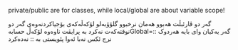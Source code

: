  private/public are for classes, while local/global are about variable scope!
 
گەر دو ڤارئبڵت هەبوو هەمان نرخبوو گلۆۆبەلو لۆکەڵەکەی بۆجیاکردنەوەی
گەر دو نوقتەکەت نەکرد بە پرایڤت ناوەوە لۆکەڵ حسابەGlobal=::
گەر یەکیان وای بایە هەردوک نرج ئکس نەبا ئەوا پئویستی بە :: نەدەکرد

